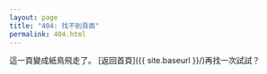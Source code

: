 ```yaml
---
layout: page
title: "404: 找不到頁面"
permalink: 404.html
---
```


這一頁變成紙鳥飛走了。
[返回首頁]({{ site.baseurl }}/)再找一次試試？
